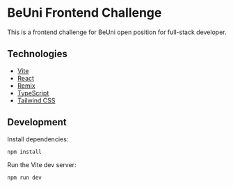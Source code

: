 # BeUni Frontend Challenge

This is a frontend challenge for BeUni open position for full-stack developer.

## Technologies

- [Vite](https://vitejs.dev/)
- [React](https://reactjs.org/)
- [Remix](https://remix.run/)
- [TypeScript](https://www.typescriptlang.org/)
- [Tailwind CSS](https://tailwindcss.com/)

## Development

Install dependencies:

```shellscript
npm install
```

Run the Vite dev server:

```shellscript
npm run dev
```
